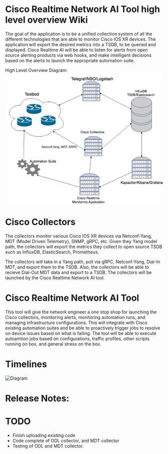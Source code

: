 # Cisco Realtime Network AI Tool high level overview Wiki
The goal of the application is to be a unified collection system of all the different technologies that are able to monitor Cisco IOS XR devices.  The application will export the desired metrics into a TSDB, to be queried and displayed.  Cisco Realtime AI will be able to listen for alerts from open source alerting products via web hooks, and make intelligent decisions based on the alerts to launch the appropriate automation suite. 

High Level Overview Diagram:
![Diagram](https://github.com/GregoryBrown/Cisco-Network-Collectors/blob/master/docs/high-level-overview.png)

# Cisco Collectors
The collectors monitor various Cisco IOS XR devices via Netconf-Yang, MDT (Model Driven Telemetry), SNMP, gRPC, etc.  Given they Yang model path, the collectors will export the metrics they collect to open source TSDB such as InfluxDB, ElasticSearch, Prometheus.  

The collectors will take in a Yang path, poll via gRPC, Netconf-Yang, Dial-In MDT, and export them to the TSDB.  Also, the collectors will be able to recieve Dial-Out MDT data and export to a TSDB.  The collectors will be launched by the Cisco Realtime Network AI tool.

# Cisco Realtime Network AI Tool
This tool will give the network engineer a one stop shop for launching the Cisco collectors, monitoring alerts, monitoring automation runs, and managing infrastructure configurations.  This will integrate with Cisco existing automation suites and be able to proactively trigger jobs to resolve on device issues based on what is failing.  The tool will be able to execute autoamtion jobs based on configurations, traffic profiles, other scripts running on box, and general stress on the box.

# Timelines
![Diagram](https://github.com/GregoryBrown/Cisco-Realtime-Network-Monitoring/blob/master/high-level-timeline.png)

# Release Notes:

# TODO
* Finish uploading existing code
* Code complete of ODL collector, and MDT collector
* Testing of ODL and MDT collector.
